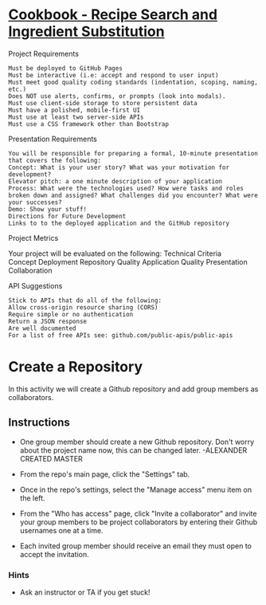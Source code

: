 # [Cookbook - Recipe Search and Ingredient Substitution](https://mrtavit.github.io/first.project/)


Project Requirements

    Must be deployed to GitHub Pages
    Must be interactive (i.e: accept and respond to user input)
    Must meet good quality coding standards (indentation, scoping, naming, etc.)
    Does NOT use alerts, confirms, or prompts (look into modals).
    Must use client-side storage to store persistent data
    Must have a polished, mobile-first UI
    Must use at least two server-side APIs
    Must use a CSS framework other than Bootstrap

Presentation Requirements

    You will be responsible for preparing a formal, 10-minute presentation that covers the following:
    Concept: What is your user story? What was your motivation for development?
    Elevator pitch: a one minute description of your application
    Process: What were the technologies used? How were tasks and roles broken down and assigned? What challenges did you encounter? What were your successes?
    Demo: Show your stuff!
    Directions for Future Development
    Links to to the deployed application and the GitHub repository

Project Metrics

Your project will be evaluated on the following:
Technical Criteria  
 Concept
Deployment
Repository Quality
Application Quality
Presentation
Collaboration

API Suggestions

    Stick to APIs that do all of the following:
    Allow cross-origin resource sharing (CORS)
    Require simple or no authentication
    Return a JSON response
    Are well documented
    For a list of free APIs see: github.com/public-apis/public-apis

# Create a Repository

In this activity we will create a Github repository and add group members as collaborators.

## Instructions

- One group member should create a new Github repository. Don't worry about the project name now, this can be changed later.
  -ALEXANDER CREATED MASTER
- From the repo's main page, click the "Settings" tab.

- Once in the repo's settings, select the "Manage access" menu item on the left.

- From the "Who has access" page, click "Invite a collaborator" and invite your group members to be project collaborators by entering their Github usernames one at a time.

- Each invited group member should receive an email they must open to accept the invitation.

### Hints

- Ask an instructor or TA if you get stuck!
